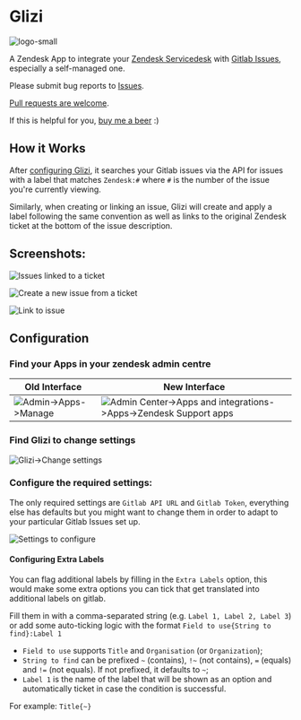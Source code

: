 # Glizi
![logo-small](./static/assets/logo-small.png)

A Zendesk App to integrate your [Zendesk Servicedesk](https://www.zendesk.co.uk/) with [Gitlab Issues](https://gitlab.com/), especially a self-managed one.

Please submit bug reports to [Issues](https://github.com/dosaki/glizi/issues).

[Pull requests are welcome](https://github.com/dosaki/glizi/pulls).

If this is helpful for you, [buy me a beer](https://paypal.me/tdosaki) :)

## How it Works
After [configuring Glizi](#configuration), it searches your Gitlab issues via the API for issues with a label that matches `Zendesk:#` where `#` is the number of the issue you're currently viewing.

Similarly, when creating or linking an issue, Glizi will create and apply a label following the same convention as well as links to the original Zendesk ticket at the bottom of the issue description.

## Screenshots:

![Issues linked to a ticket](./images/linked-issues.png)

![Create a new issue from a ticket](./images/create-issue.png)

![Link to issue](./images/link-issue.png)

## Configuration

### Find your Apps in your zendesk admin centre

| Old Interface | New Interface |
|---------------|---------------|
| ![Admin->Apps->Manage](./images/settings1_old-admin.png) | ![Admin Center->Apps and integrations->Apps->Zendesk Support apps](./images/settings1_new-admin.png) |

### Find Glizi to change settings

![Glizi->Change settings](./images/settings2.png)

### Configure the required settings:

The only required settings are `Gitlab API URL` and `Gitlab Token`, everything else has defaults but you might want to change them in order to adapt to your particular Gitlab Issues set up.

![Settings to configure](./images/settings3.png)

#### Configuring Extra Labels

You can flag additional labels by filling in the `Extra Labels` option, this would make some extra options you can tick that get translated into additional labels on gitlab.

Fill them in with a comma-separated string (e.g. `Label 1, Label 2, Label 3`) or add some auto-ticking logic with the format `Field to use{String to find}:Label 1`

* `Field to use` supports `Title` and `Organisation` (or `Organization`);
* `String to find` can be prefixed `~` (contains), `!~` (not contains), `=` (equals) and `!=` (not equals). If not prefixed, it defaults to `~`;
* `Label 1` is the name of the label that will be shown as an option and automatically ticket in case the condition is successful.

For example:
`Title{~}`
